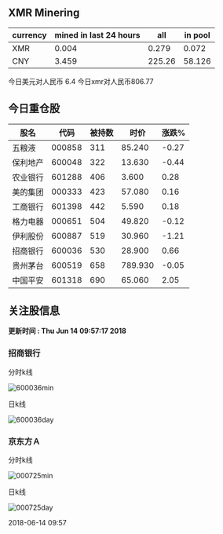## XMR Minering

|currency|mined in last 24 hours|all|in pool|
|---|---|---|---|
|XMR|0.004|0.279|0.072|
|CNY|3.459|225.26|58.126|

今日美元对人民币 6.4	今日xmr对人民币806.77


## 今日重仓股 

|股名|代码|被持数|时价|涨跌%|
|---|---|---|---|---|
|五粮液|000858|311|85.240|-0.27|
|保利地产|600048|322|13.630|-0.44|
|农业银行|601288|406|3.600|0.28|
|美的集团|000333|423|57.080|0.16|
|工商银行|601398|442|5.590|0.18|
|格力电器|000651|504|49.820|-0.12|
|伊利股份|600887|519|30.960|-1.21|
|招商银行|600036|530|28.900|0.66|
|贵州茅台|600519|658|789.930|-0.05|
|中国平安|601318|690|65.060|2.05|

## 关注股信息
**更新时间 : Thu Jun 14 09:57:17 2018**
### 招商银行 
分时k线

![600036min](http://image.sinajs.cn/newchart/min/n/sh600036.gif)

日k线

![600036day](http://image.sinajs.cn/newchart/daily/n/sh600036.gif)

### 京东方Ａ 
分时k线

![000725min](http://image.sinajs.cn/newchart/min/n/sz000725.gif)

日k线

![000725day](http://image.sinajs.cn/newchart/daily/n/sz000725.gif)

2018-06-14 09:57